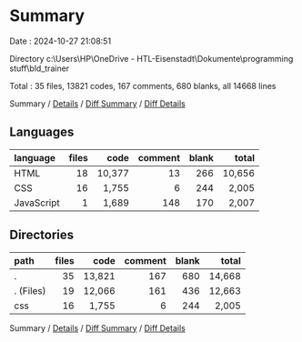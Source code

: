 # Summary

Date : 2024-10-27 21:08:51

Directory c:\\Users\\HP\\OneDrive - HTL-Eisenstadt\\Dokumente\\programming stuff\\bld_trainer

Total : 35 files,  13821 codes, 167 comments, 680 blanks, all 14668 lines

Summary / [Details](details.md) / [Diff Summary](diff.md) / [Diff Details](diff-details.md)

## Languages
| language | files | code | comment | blank | total |
| :--- | ---: | ---: | ---: | ---: | ---: |
| HTML | 18 | 10,377 | 13 | 266 | 10,656 |
| CSS | 16 | 1,755 | 6 | 244 | 2,005 |
| JavaScript | 1 | 1,689 | 148 | 170 | 2,007 |

## Directories
| path | files | code | comment | blank | total |
| :--- | ---: | ---: | ---: | ---: | ---: |
| . | 35 | 13,821 | 167 | 680 | 14,668 |
| . (Files) | 19 | 12,066 | 161 | 436 | 12,663 |
| css | 16 | 1,755 | 6 | 244 | 2,005 |

Summary / [Details](details.md) / [Diff Summary](diff.md) / [Diff Details](diff-details.md)